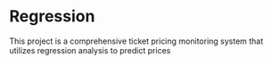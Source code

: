 # Regression
 This project is a comprehensive ticket pricing monitoring system that utilizes regression analysis to predict prices
